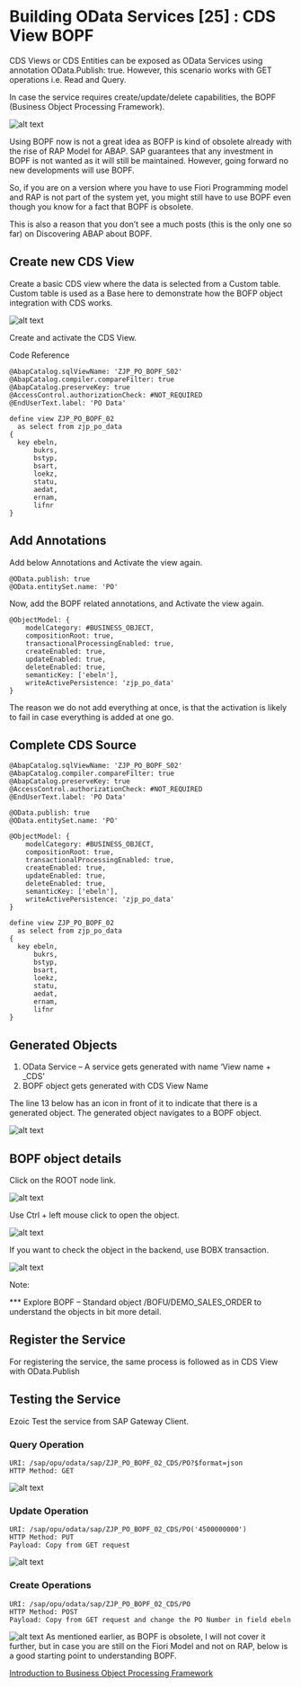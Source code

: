 # Building OData Services [25] : CDS View BOPF

CDS Views or CDS Entities can be exposed as OData Services using annotation OData.Publish: true. However, this scenario works with GET operations i.e. Read and Query.

In case the service requires create/update/delete capabilities, the BOPF (Business Object Processing Framework).

![alt text](image-381.png)

Using BOPF now is not a great idea as BOFP is kind of obsolete already with the rise of RAP Model for ABAP. SAP guarantees that any investment in BOPF is not wanted as it will still be maintained. However, going forward no new developments will use BOPF.

So, if you are on a version where you have to use Fiori Programming model and RAP is not part of the system yet, you might still have to use BOPF even though you know for a fact that BOPF is obsolete.

This is also a reason that you don’t see a much posts (this is the only one so far) on Discovering ABAP about BOPF.

## Create new CDS View
Create a basic CDS view where the data is selected from a Custom table. Custom table is used as a Base here to demonstrate how the BOFP object integration with CDS works.

![alt text](image-382.png)

Create and activate the CDS View.

Code Reference
```
@AbapCatalog.sqlViewName: 'ZJP_PO_BOPF_S02'
@AbapCatalog.compiler.compareFilter: true
@AbapCatalog.preserveKey: true
@AccessControl.authorizationCheck: #NOT_REQUIRED
@EndUserText.label: 'PO Data'

define view ZJP_PO_BOPF_02
  as select from zjp_po_data
{
  key ebeln,
      bukrs,
      bstyp,
      bsart,
      loekz,
      statu,
      aedat,
      ernam,
      lifnr
}
```

## Add Annotations
Add below Annotations and Activate the view again.

```
@OData.publish: true
@OData.entitySet.name: 'PO'
```

Now, add the BOPF related annotations, and Activate the view again.

```
@ObjectModel: {
    modelCategory: #BUSINESS_OBJECT,
    compositionRoot: true,
    transactionalProcessingEnabled: true,
    createEnabled: true,
    updateEnabled: true,
    deleteEnabled: true,
    semanticKey: ['ebeln'],
    writeActivePersistence: 'zjp_po_data'
}
```

The reason we do not add everything at once, is that the activation is likely to fail in case everything is added at one go.

## Complete CDS Source
```
@AbapCatalog.sqlViewName: 'ZJP_PO_BOPF_S02'
@AbapCatalog.compiler.compareFilter: true
@AbapCatalog.preserveKey: true
@AccessControl.authorizationCheck: #NOT_REQUIRED
@EndUserText.label: 'PO Data'

@OData.publish: true
@OData.entitySet.name: 'PO'

@ObjectModel: {
    modelCategory: #BUSINESS_OBJECT,
    compositionRoot: true,
    transactionalProcessingEnabled: true,
    createEnabled: true,
    updateEnabled: true,
    deleteEnabled: true,
    semanticKey: ['ebeln'],
    writeActivePersistence: 'zjp_po_data'
}

define view ZJP_PO_BOPF_02
  as select from zjp_po_data
{
  key ebeln,
      bukrs,
      bstyp,
      bsart,
      loekz,
      statu,
      aedat,
      ernam,
      lifnr
}
```

## Generated Objects
1. OData Service – A service gets generated with name ‘View name + _CDS’
2. BOPF object gets generated with CDS View Name

The line 13 below has an icon in front of it to indicate that there is a generated object. The generated object navigates to a BOPF object.

![alt text](image-383.png)

## BOPF object details

Click on the ROOT node link.

![alt text](image-384.png)

Use Ctrl + left mouse click to open the object.

![alt text](image-385.png)

If you want to check the object in the backend, use BOBX transaction.

![alt text](image-386.png)

Note:

*** Explore BOPF – Standard object /BOFU/DEMO_SALES_ORDER to understand the objects in bit more detail.

## Register the Service
For registering the service, the same process is followed as in CDS View with OData.Publish

## Testing the Service
Ezoic
Test the service from SAP Gateway Client.

### Query Operation
```
URI: /sap/opu/odata/sap/ZJP_PO_BOPF_02_CDS/PO?$format=json
HTTP Method: GET
```

![alt text](image-387.png)

### Update Operation
```
URI: /sap/opu/odata/sap/ZJP_PO_BOPF_02_CDS/PO('4500000000')
HTTP Method: PUT
Payload: Copy from GET request
```

![alt text](image-388.png)

### Create Operations
```
URI: /sap/opu/odata/sap/ZJP_PO_BOPF_02_CDS/PO
HTTP Method: POST
Payload: Copy from GET request and change the PO Number in field ebeln
```
![alt text](image-389.png)
As mentioned earlier, as BOPF is obsolete, I will not cover it further, but in case you are still on the Fiori Model and not on RAP, below is a good starting point to understanding BOPF.

[Introduction to Business Object Processing Framework](https://community.sap.com/topics/abap/bopf)